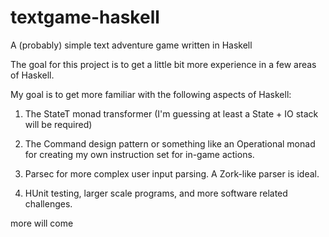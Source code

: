 # textgame-haskell
A (probably) simple text adventure game written in Haskell

The goal for this project is to get a little bit more experience in a few areas of Haskell.

My goal is to get more familiar with the following aspects of Haskell:

1. The StateT monad transformer (I'm guessing at least a State + IO stack will be required)

2. The Command design pattern or something like an Operational monad for creating my own instruction set for in-game actions.

3. Parsec for more complex user input parsing. A Zork-like parser is ideal.

4. HUnit testing, larger scale programs, and more software related challenges.

more will come 
